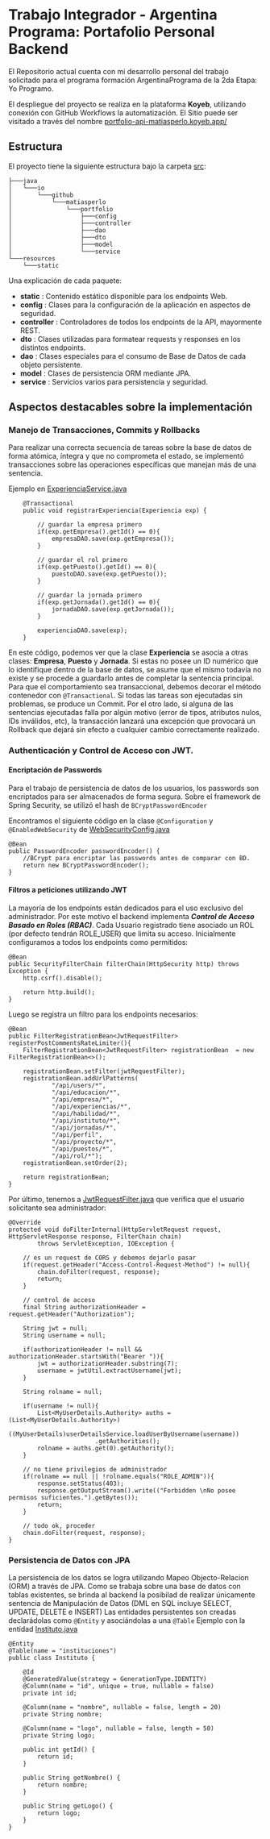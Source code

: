 # Trabajo Integrador - Argentina Programa: Portafolio Personal Backend

El Repositorio actual cuenta con mi desarrollo personal del trabajo solicitado para el programa formación ArgentinaPrograma de la 2da Etapa: Yo Programo.

El despliegue del proyecto se realiza en la plataforma **Koyeb**, utilizando conexión con GitHub Workflows la automatización. El Sitio puede ser visitado a través del nombre [portfolio-api-matiasperlo.koyeb.app/](https://portfolio-api-matiasperlo.koyeb.app/)

## Estructura

El proyecto tiene la siguiente estructura bajo la carpeta [src](src/):

```
├───java
│   └───io
│       └───github
│           └───matiasperlo
│               └───portfolio
│                   ├───config
│                   ├───controller
│                   ├───dao
│                   ├───dto
│                   ├───model
│                   └───service
└───resources
    └───static
```

Una explicación de cada paquete:
 - **static** : Contenido estático disponible para los endpoints Web.
 - **config** : Clases para la configuración de la aplicación en aspectos de seguridad.
 - **controller** : Controladores de todos los endpoints de la API, mayormente REST.
 - **dto** : Clases utilizadas para formatear requests y responses en los distintos endpoints.
 - **dao** : Clases especiales para el consumo de Base de Datos de cada objeto persistente.
 - **model** : Clases de persistencia ORM mediante JPA.
 - **service** : Servicios varios para persistencia y seguridad.
 

## Aspectos destacables sobre la implementación

### Manejo de Transacciones, Commits y Rollbacks

Para realizar una correcta secuencia de tareas sobre la base de datos de forma atómica, íntegra y que no comprometa el estado, se implementó transacciones sobre las operaciones específicas que manejan más de una sentencia.

Ejemplo en [ExperienciaService.java](src/main/java/io/github/matiasperlo/portfolio/service/ExperienciaService.java)

```
    @Transactional
    public void registrarExperiencia(Experiencia exp) {
  
        // guardar la empresa primero
        if(exp.getEmpresa().getId() == 0){
            empresaDAO.save(exp.getEmpresa());
        }
        
        // guardar el rol primero
        if(exp.getPuesto().getId() == 0){
            puestoDAO.save(exp.getPuesto());
        }
        
        // guardar la jornada primero
        if(exp.getJornada().getId() == 0){
            jornadaDAO.save(exp.getJornada());
        }
        
        experienciaDAO.save(exp);
    }
```
En este código, podemos ver que la clase **Experiencia** se asocia a otras clases: **Empresa**, **Puesto** y **Jornada**. Si estas no posee un ID numérico que lo identifique dentro de la base de datos, se asume que el mismo todavía no existe y se procede a guardarlo antes de completar la sentencia principal. Para que el comportamiento sea transaccional, debemos decorar el método contenedor con `@Transactional`.
Si todas las tareas son ejecutadas sin problemas, se produce un Commit. Por el otro lado, si alguna de las sentencias ejecutadas falla por algún motivo (error de tipos, atributos nulos, IDs inválidos, etc), la transacción lanzará una excepción que provocará un Rollback que dejará sin efecto a cualquier cambio correctamente realizado.

### Authenticación y Control de Acceso con JWT.

#### Encriptación de Passwords

Para el trabajo de persistencia de datos de los usuarios, los passwords son encriptados para ser almacenados de forma segura. Sobre el framework de Spring Security, se utilizó el hash de `BCryptPasswordEncoder`


Encontramos el siguiente código en la clase `@Configuration` y `@EnabledWebSecurity` de [WebSecurityConfig.java](src/main/java/io/github/matiasperlo/portfolio/config/WebSecurityConfig.java)
```
@Bean
public PasswordEncoder passwordEncoder() {
    //BCrypt para encriptar las passwords antes de comparar con BD.
    return new BCryptPasswordEncoder();
}
```

#### Filtros a peticiones utilizando JWT

La mayoría de los endpoints están dedicados para el uso exclusivo del administrador. Por este motivo el backend implementa ***Control de Acceso Basado en Roles (RBAC)***. Cada Usuario registrado tiene asociado un ROL (por defecto tendrán ROLE_USER) que limita su acceso.
Inicialmente configuramos a todos los endpoints como permitidos:
```
@Bean
public SecurityFilterChain filterChain(HttpSecurity http) throws Exception {
    http.csrf().disable();

    return http.build();
}
```

Luego se registra un filtro para los endpoints necesarios:
```
@Bean
public FilterRegistrationBean<JwtRequestFilter> registerPostCommentsRateLimiter(){
    FilterRegistrationBean<JwtRequestFilter> registrationBean  = new FilterRegistrationBean<>();

    registrationBean.setFilter(jwtRequestFilter);
    registrationBean.addUrlPatterns(
            "/api/users/*",
            "/api/educacion/*",
            "/api/empresa/*",
            "/api/experiencias/*",
            "/api/habilidad/*",
            "/api/instituto/*",
            "/api/jornadas/*",
            "/api/perfil",
            "/api/proyecto/*",
            "/api/puestos/*",
            "/api/rol/*");
    registrationBean.setOrder(2);

    return registrationBean;
}
```

Por último, tenemos a [JwtRequestFilter.java](src/main/java/io/github/matiasperlo/portfolio/config/JwtRequestFilter.java) que verifica que el usuario solicitante sea administrador:
```
@Override
protected void doFilterInternal(HttpServletRequest request, HttpServletResponse response, FilterChain chain)
        throws ServletException, IOException {

    // es un request de CORS y debemos dejarlo pasar
    if(request.getHeader("Access-Control-Request-Method") != null){
        chain.doFilter(request, response);
        return;
    }

    // control de acceso
    final String authorizationHeader = request.getHeader("Authorization");

    String jwt = null;
    String username = null;

    if(authorizationHeader != null && authorizationHeader.startsWith("Bearer ")){
        jwt = authorizationHeader.substring(7);
        username = jwtUtil.extractUsername(jwt);
    }

    String rolname = null;

    if(username != null){
        List<MyUserDetails.Authority> auths = (List<MyUserDetails.Authority>)
                ((MyUserDetails)userDetailsService.loadUserByUsername(username))
                        .getAuthorities();
        rolname = auths.get(0).getAuthority();
    }

    // no tiene privilegios de administrador
    if(rolname == null || !rolname.equals("ROLE_ADMIN")){
        response.setStatus(403);
        response.getOutputStream().write(("Forbidden \nNo posee permisos suficientes.").getBytes());
        return;
    }

    // todo ok, proceder
    chain.doFilter(request, response);
}
```

### Persistencia de Datos con JPA

La persistencia de los datos se logra utilizando Mapeo Objecto-Relacion (ORM) a través de JPA. Como se trabaja sobre una base de datos con tablas existentes, se brinda al backend la posibilad de realizar únicamente sentencia de Manipulación de Datos (DML en SQL incluye SELECT, UPDATE, DELETE e INSERT)
Las entidades persistentes son creadas declarádolas como `@Entity` y asociándolas a una `@Table`
Ejemplo con la entidad [Instituto.java](src/main/java/io/github/matiasperlo/portfolio/model/Instituto.java)
```
@Entity
@Table(name = "instituciones")
public class Instituto {
    
    @Id
    @GeneratedValue(strategy = GenerationType.IDENTITY)
    @Column(name = "id", unique = true, nullable = false)
    private int id;
    
    @Column(name = "nombre", nullable = false, length = 20)
    private String nombre;
    
    @Column(name = "logo", nullable = false, length = 50)
    private String logo;  
    
    public int getId() {
        return id;
    }

    public String getNombre() {
        return nombre;
    }

    public String getLogo() {
        return logo;
    }
}
```


